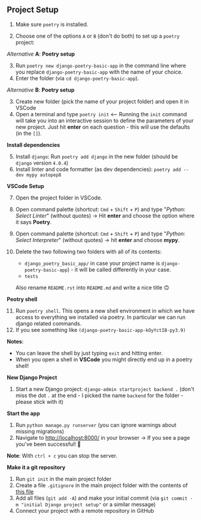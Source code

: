 ## Project Setup

1. Make sure `poetry` is installed.

2. Choose one of the options `A` or `B` (don't do both) to set up a `poetry` project:

*Alternative* **A**: **Poetry setup**

3. Run `poetry new django-poetry-basic-app` in the command line where you replace `django-poetry-basic-app` with the name of your choice.
4. Enter the folder (via `cd django-poetry-basic-app`).

*Alternative* **B**: **Poetry setup**

3. Create new folder (pick the name of your project folder) and open it in VSCode
4. Open a terminal and type `poetry init` <-- Running the `init` command will take you into an interactive session to define the parameters of your new project. Just hit **enter** on each question - this will use the defaults (in the `[]`).

**Install dependencies**

5. Install `django`: Run `poetry add django` in the new folder (should be `django` version `4.0.4`)
6. Install linter and code formatter (as dev dependencies): `poetry add --dev mypy autopep8`

**VSCode Setup**

7. Open the project folder in VSCode.

8. Open command palette (shortcut: `Cmd` + `Shift` + `P`) and type "*Python: Select Linter*" (without quotes) -> Hit **enter** and choose the option where it says **Poetry**.
9. Open command palette (shortcut: `Cmd` + `Shift` + `P`) and type "*Python: Select Interpreter*" (without quotes) -> hit **enter** and choose **mypy**. 

10. Delete the two following two folders with all of its contents:
    - `django_poetry_basic_app/` in case your project name is `django-poetry-basic-app`) - it will be called differently in your case.
    - `tests`

    Also rename `README.rst` into `README.md` and write a nice title 🙃

**Peotry shell**

11.  Run `poetry shell`. This opens a new shell environment in which we have access to everything we installed via poetry. In particular we can run django related commands.
12.  If you see something like `(django-poetry-basic-app-kOyYctIB-py3.9)`

**Notes**: 

- You can leave the shell by just typing `exit` and hitting enter.
- When you open a shell in **VSCode** you might directly end up in a poetry shell!

**New Django Project**

1.   Start a new Django project: `django-admin startproject backend .` (don't miss the dot `.` at the end - I picked the name `backend` for the folder - please stick with it)

**Start the app**

1.  Run `python manage.py runserver` (you can ignore warnings about missing migrations)
2.  Navigate to [http://localhost:8000/](http://localhost:8000/) in your browser -> If you see a page you've been successful! 🎉

**Note**: With `ctrl + c` you can stop the server.

**Make it a git repository**

1.   Run `git init` in the main project folder
2.   Create a file `.gitignore` in the main project folder with the contents of [this file](https://github.com/github/gitignore/blob/main/Python.gitignore)
3.   Add all files (`git add -A`) and make your initial commit (via `git commit -m "initial Django project setup"` or a similar message)
4.   Connect your project with a remote repository in GitHub